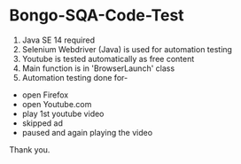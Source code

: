 # Bongo-SQA-Code-Test

1. Java SE 14 required
2. Selenium Webdriver (Java) is used for automation testing
3. Youtube is tested automatically as free content
4. Main function is in 'BrowserLaunch' class
5. Automation testing done for-
  - open Firefox
  - open Youtube.com
  - play 1st youtube video
  - skipped ad
  - paused and again playing the video

Thank you.
